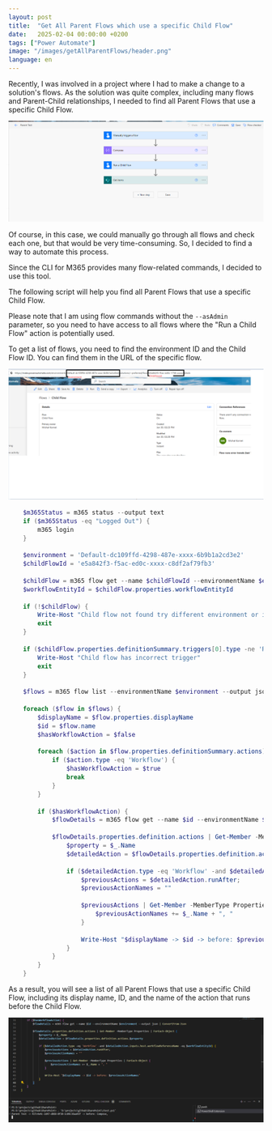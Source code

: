 ```yaml
---
layout: post
title:  "Get All Parent Flows which use a specific Child Flow"
date:   2025-02-04 00:00:00 +0200
tags: ["Power Automate"]
image: "/images/getAllParentFlows/header.png"
language: en
---
```


Recently, I was involved in a project where I had to make a change to a solution's flows. As the solution was quite complex, including many flows and Parent-Child relationships, I needed to find all Parent Flows that use a specific Child Flow.

![Parent Flow](/images/getAllParentFlows/parentFlow.png)

Of course, in this case, we could manually go through all flows and check each one, but that would be very time-consuming. So, I decided to find a way to automate this process.

Since the CLI for M365 provides many flow-related commands, I decided to use this tool.

The following script will help you find all Parent Flows that use a specific Child Flow.

Please note that I am using flow commands without the `--asAdmin` parameter, so you need to have access to all flows where the "Run a Child Flow" action is potentially used.

To get a list of flows, you need to find the environment ID and the Child Flow ID. You can find them in the URL of the specific flow.

![Parameters](/images/getAllParentFlows/ParametersFromURL.png)

```powershell
    $m365Status = m365 status --output text
    if ($m365Status -eq "Logged Out") {
        m365 login
    }

    $environment = 'Default-dc109ffd-4298-487e-xxxx-6b9b1a2cd3e2'
    $childFlowId = 'e5a842f3-f5ac-ed0c-xxxx-c8df2af79fb3'

    $childFlow = m365 flow get --name $childFlowId --environmentName $environment --output json | ConvertFrom-Json 
    $workflowEntityId = $childFlow.properties.workflowEntityId

    if (!$childFlow) {
        Write-Host "Child flow not found try different environment or id"
        exit
    }

    if ($childFlow.properties.definitionSummary.triggers[0].type -ne 'Request' -or $childFlow.properties.definitionSummary.triggers[0].kind -ne "Button") {
        Write-Host "Child flow has incorrect trigger"
        exit
    }

    $flows = m365 flow list --environmentName $environment --output json | ConvertFrom-Json

    foreach ($flow in $flows) {
        $displayName = $flow.properties.displayName
        $id = $flow.name
        $hasWorkflowAction = $false
        
        foreach ($action in $flow.properties.definitionSummary.actions) {
            if ($action.type -eq 'Workflow') {
                $hasWorkflowAction = $true
                break
            }
        }

        if ($hasWorkflowAction) {
            $flowDetails = m365 flow get --name $id --environmentName $environment --output json | ConvertFrom-Json

            $flowDetails.properties.definition.actions | Get-Member -MemberType Properties | ForEach-Object {
                $property = $_.Name
                $detailedAction = $flowDetails.properties.definition.actions.$property

                if ($detailedAction.type -eq 'Workflow' -and $detailedAction.inputs.host.workflowReferenceName -eq $workflowEntityId) {
                    $previousActions = $detailedAction.runAfter;
                    $previousActionNames = ""

                    $previousActions | Get-Member -MemberType Properties | ForEach-Object {
                        $previousActionNames += $_.Name + ", "
                    }

                    Write-Host "$displayName -> $id -> before: $previousActionNames"
                }
            }
        }
    }

  ```

  As a result, you will see a list of all Parent Flows that use a specific Child Flow, including its display name, ID, and the name of the action that runs before the Child Flow.

  ![Result](/images/getAllParentFlows/result.png)